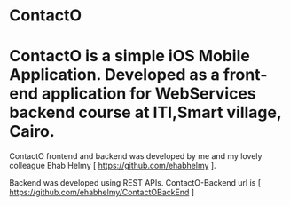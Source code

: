 # ContactO

ContactO is a simple iOS Mobile Application. 
Developed as a front-end application for WebServices backend course at ITI,Smart village, Cairo.
=====================================================================================================================================

ContactO frontend and backend was developed by me and my lovely colleague Ehab Helmy [ https://github.com/ehabhelmy ].

Backend was developed using REST APIs. ContactO-Backend url is [ https://github.com/ehabhelmy/ContactOBackEnd ]
